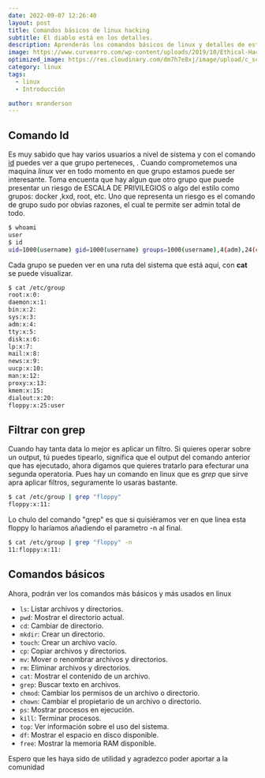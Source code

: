 ```yaml
---
date: 2022-09-07 12:26:40
layout: post
title: Comandos básicos de linux hacking
subtitle: El diablo está en los detalles.
description: Aprenderás los comandos básicos de linux y detalles de estos que nos pueden ayudar en el hacking.
image: https://www.curvearro.com/wp-content/uploads/2019/10/Ethical-Hacking-Curvearro.jpg
optimized_image: https://res.cloudinary.com/dm7h7e8xj/image/upload/c_scale,w_380/v1559825145/theme16_o0seet.jpg
category: linux
tags:
  - linux
  - Introducción

author: mranderson
---
```


## Comando Id

Es muy sabido que hay varios usuarios a nivel de sistema y con el comando <a href="#">id</a> puedes ver a que grupo perteneces,
 . Cuando comprometemos una maquina *linux* ver en todo momento en que grupo estamos puede ser interesante. 
Toma encuenta que hay algun que otro grupo que puede presentar un riesgo de ESCALA DE PRIVILEGIOS o algo del estilo como grupos: docker ,kxd, root, etc.
Uno que representa un riesgo es el comando de grupo sudo por obvias razones, el cual te permite ser admin total de todo.

```bash
$ whoami
user
$ id
uid=1000(username) gid=1000(username) groups=1000(username),4(adm),24(cdrom),27(sudo),30(dip),46(plugdev),116(lpadmin),126(sambashare)
```





Cada grupo se pueden ver en una ruta del sistema que está aquí, con **cat** se puede visualizar.
```bash
$ cat /etc/group
root:x:0:
daemon:x:1:
bin:x:2:
sys:x:3:
adm:x:4:
tty:x:5:
disk:x:6:
lp:x:7:
mail:x:8:
news:x:9:
uucp:x:10:
man:x:12:
proxy:x:13:
kmem:x:15:
dialout:x:20:
floppy:x:25:user
```
## Filtrar con grep

Cuando hay tanta data lo mejor es aplicar un filtro.
Si quieres operar sobre un output, tú puedes tipearlo, significa que el output 
del comando anterior que has ejecutado, ahora digamos que quieres tratarlo
 para efecturar una segunda operatoria.
Pues hay un comando en linux que es *grep* que sirve apra aplicar filtros, seguramente lo usaras bastante.

```bash
$ cat /etc/group | grep "floppy"
floppy:x:11:
```
Lo chulo del comando "grep" es que si quisiéramos ver en que linea esta floppy lo haríamos añadiendo el parametro <a>-n</a> al final.

```bash
$ cat /etc/group | grep "floppy" -n
11:floppy:x:11:
``` 

  
## Comandos básicos

Ahora, podrán ver los comandos más básicos y más usados en linux

<ul>
  <li><code>ls</code>: Listar archivos y directorios.</li>
  <li><code>pwd</code>: Mostrar el directorio actual.</li>
  <li><code>cd</code>: Cambiar de directorio.</li>
  <li><code>mkdir</code>: Crear un directorio.</li>
  <li><code>touch</code>: Crear un archivo vacío.</li>
  <li><code>cp</code>: Copiar archivos y directorios.</li>
  <li><code>mv</code>: Mover o renombrar archivos y directorios.</li>
  <li><code>rm</code>: Eliminar archivos y directorios.</li>
  <li><code>cat</code>: Mostrar el contenido de un archivo.</li>
  <li><code>grep</code>: Buscar texto en archivos.</li>
  <li><code>chmod</code>: Cambiar los permisos de un archivo o directorio.</li>
  <li><code>chown</code>: Cambiar el propietario de un archivo o directorio.</li>
  <li><code>ps</code>: Mostrar procesos en ejecución.</li>
  <li><code>kill</code>: Terminar procesos.</li>
  <li><code>top</code>: Ver información sobre el uso del sistema.</li>
  <li><code>df</code>: Mostrar el espacio en disco disponible.</li>
  <li><code>free</code>: Mostrar la memoria RAM disponible.</li>
</ul>


Espero que les haya sido de utilidad y agradezco poder aportar a la comunidad








